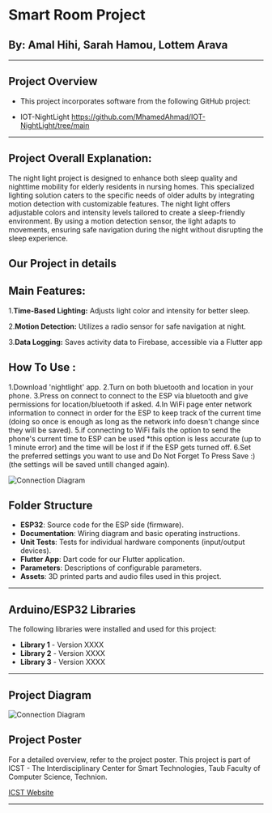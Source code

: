 # Smart Room Project

## By: Amal Hihi, Sarah Hamou, Lottem Arava

---

## Project Overview

- This project incorporates software from the following GitHub project:

- IOT-NightLight https://github.com/MhamedAhmad/IOT-NightLight/tree/main

---

## Project Overall Explanation:


The night light project is designed to enhance both sleep quality and nighttime mobility for elderly residents in nursing homes. This specialized lighting solution caters to the specific needs of older adults by integrating motion detection with customizable features. The night light offers adjustable colors and intensity levels tailored to create a sleep-friendly environment. By using a motion detection sensor, the light adapts to movements, ensuring safe navigation during the night without disrupting the sleep experience.

## Our Project in details

## Main Features: 
1.**Time-Based Lighting:** Adjusts light color and intensity for better sleep.

2.**Motion Detection:** Utilizes a radio sensor for safe navigation at night.

3.**Data Logging:** Saves activity data to Firebase, accessible via a Flutter app

## How To Use : 

1.Download 'nightlight' app.
2.Turn on both bluetooth and location in your phone.
3.Press on connect to connect to the ESP via bluetooth and give permissions for location/bluetooth if asked.
4.In WiFi page enter network information to connect in order for the ESP to keep track of the current time (doing so once is enough as long as the network info doesn't change since they will be saved).
5.if connecting to WiFi fails the option to send the phone's current time to ESP can be used *this option is less accurate (up to 1 minute error) and the time will be lost if if the ESP gets turned off.
6.Set the preferred settings you want to use and Do Not Forget To Press Save :) (the settings will be saved untill changed again).

![Connection Diagram](https://github.com/lottemarava/S24-IoT-SmartRoom/blob/main/lighttranstiojn.PNG)

## Folder Structure

- **ESP32**: Source code for the ESP side (firmware).
- **Documentation**: Wiring diagram and basic operating instructions.
- **Unit Tests**: Tests for individual hardware components (input/output devices).
- **Flutter App**: Dart code for our Flutter application.
- **Parameters**: Descriptions of configurable parameters.
- **Assets**: 3D printed parts and audio files used in this project.

---

## Arduino/ESP32 Libraries

The following libraries were installed and used for this project:

- **Library 1** - Version XXXX
- **Library 2** - Version XXXX
- **Library 3** - Version XXXX

---
## Project Diagram
![Connection Diagram](https://github.com/lottemarava/S24-IoT-SmartRoom/blob/main/connectionDiagram.png)

## Project Poster
For a detailed overview, refer to the project poster. This project is part of ICST - The Interdisciplinary Center for Smart Technologies, Taub Faculty of Computer Science, Technion.

[ICST Website](https://icst.cs.technion.ac.il/)

---
